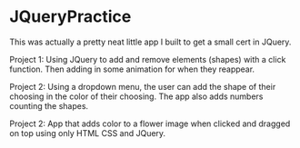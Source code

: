 # JQueryPractice
This was actually a pretty neat little app I built to get a small cert in JQuery. 

Project 1: Using JQuery to add and remove elements (shapes) with a click function. Then adding in some animation for when they reappear. 

Project 2: Using a dropdown menu, the user can add the shape of their choosing in the color of their choosing. The app also adds numbers counting the shapes. 

Project 2: App that adds color to a flower image when clicked and dragged on top using only HTML CSS and JQuery. 
